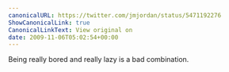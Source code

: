 ```yaml
---
canonicalURL: https://twitter.com/jmjordan/status/5471192276
ShowCanonicalLink: true
CanonicalLinkText: View original on
date: 2009-11-06T05:02:54+00:00
---
```

Being really bored and really lazy is a bad combination.